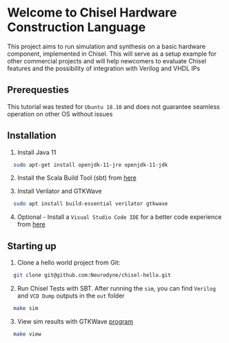 # Welcome to Chisel Hardware Construction Language 

This project aims to run simulation and synthesis on a basic hardware component, implemented in Chisel.
This will serve as a setup example for other commercial projects and will help newcomers to evaluate Chisel features and the possibility of integration with Verilog and VHDL IPs

## Prerequesties 

This tutorial was tested for `Ubuntu 18.10` and does not guarantee seamless operation on other OS without issues

## Installation

1. Install Java 11
```bash
  sudo apt-get install openjdk-11-jre openjdk-11-jdk
```

2. Install the Scala Build Tool (sbt) from [here](https://www.scala-sbt.org/1.x/docs/Installing-sbt-on-Linux.html) 

3. Install Verilator and GTKWave 
```bash
  sudo apt install build-essential verilator gtkwave
```

4. Optional - Install a `Visual Studio Code IDE` for a better code experience from [here](https://code.visualstudio.com/download)

## Starting up 

1. Clone a hello world project from Git: 
```bash
  git clone git@github.com:Neurodyne/chisel-hello.git
```

2. Run Chisel Tests with SBT. After running the `sim`, you can find `Verilog` and `VCD Dump` outputs in the `out` folder
```bash
  make sim
```

3. View sim results with GTKWave [program](http://gtkwave.sourceforge.net/)
```bash
  make view
```

